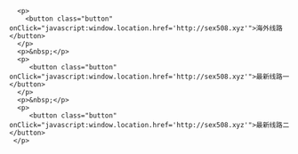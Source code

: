 
      <p>
        <button class="button" onClick="javascript:window.location.href='http://sex508.xyz'">海外线路</button>
      </p>
      <p>&nbsp;</p>
      <p>
         <button class="button" onClick="javascript:window.location.href='http://sex508.xyz'">最新线路一</button>
      </p>
      <p>&nbsp;</p>
      <p>
         <button class="button" onClick="javascript:window.location.href='http://sex508.xyz'">最新线路二</button>
     </p>
